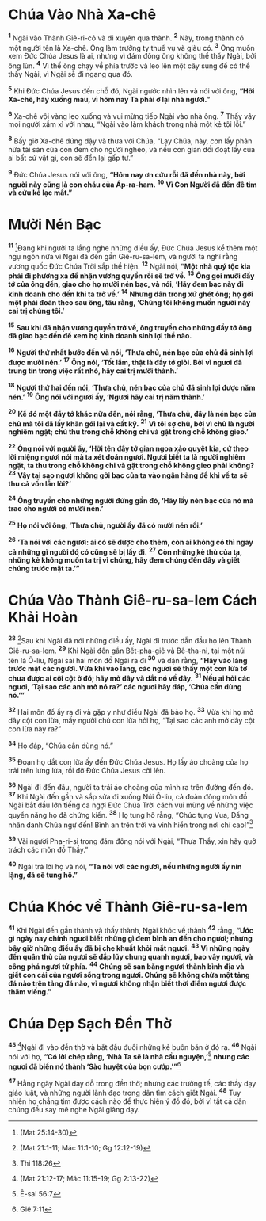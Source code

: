 # Chúa Vào Nhà Xa-chê
<sup><b>1</b></sup> Ngài vào Thành Giê-ri-cô và đi xuyên qua thành. <sup><b>2</b></sup> Này, trong thành có một người tên là Xa-chê. Ông làm trưởng ty thuế vụ và giàu có. <sup><b>3</b></sup> Ông muốn xem Đức Chúa Jesus là ai, nhưng vì đám đông ông không thể thấy Ngài, bởi ông lùn. <sup><b>4</b></sup> Vì thế ông chạy về phía trước và leo lên một cây sung để có thể thấy Ngài, vì Ngài sẽ đi ngang qua đó.

<sup><b>5</b></sup> Khi Đức Chúa Jesus đến chỗ đó, Ngài ngước nhìn lên và nói với ông, **“Hỡi Xa-chê, hãy xuống mau, vì hôm nay Ta phải ở lại nhà ngươi.”**

<sup><b>6</b></sup> Xa-chê vội vàng leo xuống và vui mừng tiếp Ngài vào nhà ông. <sup><b>7</b></sup> Thấy vậy mọi người xầm xì với nhau, “Ngài vào làm khách trong nhà một kẻ tội lỗi.”

<sup><b>8</b></sup> Bấy giờ Xa-chê đứng dậy và thưa với Chúa, “Lạy Chúa, này, con lấy phân nửa tài sản của con đem cho người nghèo, và nếu con gian dối đoạt lấy của ai bất cứ vật gì, con sẽ đền lại gấp tư.”

<sup><b>9</b></sup> Đức Chúa Jesus nói với ông, **“Hôm nay ơn cứu rỗi đã đến nhà này, bởi người này cũng là con cháu của Áp-ra-ham.** <sup><b>10</b></sup> **Vì Con Người đã đến để tìm và cứu kẻ lạc mất.”**


# Mười Nén Bạc
<sup><b>11</b></sup> [^1*]Đang khi người ta lắng nghe những điều ấy, Đức Chúa Jesus kể thêm một ngụ ngôn nữa vì Ngài đã đến gần Giê-ru-sa-lem, và người ta nghĩ rằng vương quốc Đức Chúa Trời sắp thể hiện. <sup><b>12</b></sup> Ngài nói, **“Một nhà quý tộc kia phải đi phương xa để nhận vương quyền rồi sẽ trở về.** <sup><b>13</b></sup> **Ông gọi mười đầy tớ của ông đến, giao cho họ mười nén bạc, và nói, ‘Hãy đem bạc này đi kinh doanh cho đến khi ta trở về.’** <sup><b>14</b></sup> **Nhưng dân trong xứ ghét ông; họ gởi một phái đoàn theo sau ông, tâu rằng, ‘Chúng tôi không muốn người này cai trị chúng tôi.’**

<sup><b>15</b></sup> **Sau khi đã nhận vương quyền trở về, ông truyền cho những đầy tớ ông đã giao bạc đến để xem họ kinh doanh sinh lợi thể nào.**

<sup><b>16</b></sup> **Người thứ nhất bước đến và nói, ‘Thưa chủ, nén bạc của chủ đã sinh lợi được mười nén.’** <sup><b>17</b></sup> **Ông nói, ‘Tốt lắm, thật là đầy tớ giỏi. Bởi vì ngươi đã trung tín trong việc rất nhỏ, hãy cai trị mười thành.’**

<sup><b>18</b></sup> **Người thứ hai đến nói, ‘Thưa chủ, nén bạc của chủ đã sinh lợi được năm nén.’** <sup><b>19</b></sup> **Ông nói với người ấy, ‘Ngươi hãy cai trị năm thành.’**

<sup><b>20</b></sup> **Kế đó một đầy tớ khác nữa đến, nói rằng, ‘Thưa chủ, đây là nén bạc của chủ mà tôi đã lấy khăn gói lại và cất kỹ.** <sup><b>21</b></sup> **Vì tôi sợ chủ, bởi vì chủ là người nghiêm ngặt; chủ thu trong chỗ không chi và gặt trong chỗ không gieo.’**

<sup><b>22</b></sup> **Ông nói với người ấy, ‘Hỡi tên đầy tớ gian ngoa xảo quyệt kia, cứ theo lời miệng ngươi nói mà ta xét đoán ngươi. Ngươi biết ta là người nghiêm ngặt, ta thu trong chỗ không chi và gặt trong chỗ không gieo phải không?** <sup><b>23</b></sup> **Vậy tại sao ngươi không gởi bạc của ta vào ngân hàng để khi về ta sẽ thu cả vốn lẫn lời?’**

<sup><b>24</b></sup> **Ông truyền cho những người đứng gần đó, ‘Hãy lấy nén bạc của nó mà trao cho người có mười nén.’**

<sup><b>25</b></sup> **Họ nói với ông, ‘Thưa chủ, người ấy đã có mười nén rồi.’**

<sup><b>26</b></sup> **‘Ta nói với các ngươi: ai có sẽ được cho thêm, còn ai không có thì ngay cả những gì người đó có cũng sẽ bị lấy đi.** <sup><b>27</b></sup> **Còn những kẻ thù của ta, những kẻ không muốn ta trị vì chúng, hãy đem chúng đến đây và giết chúng trước mặt ta.’”**


# Chúa Vào Thành Giê-ru-sa-lem Cách Khải Hoàn
<sup><b>28</b></sup> [^2*]Sau khi Ngài đã nói những điều ấy, Ngài đi trước dẫn đầu họ lên Thành Giê-ru-sa-lem. <sup><b>29</b></sup> Khi Ngài đến gần Bết-pha-giê và Bê-tha-ni, tại một núi tên là Ô-liu, Ngài sai hai môn đồ Ngài ra đi <sup><b>30</b></sup> và dặn rằng, **“Hãy vào làng trước mặt các ngươi. Vừa khi vào làng, các ngươi sẽ thấy một con lừa tơ chưa được ai cỡi cột ở đó; hãy mở dây và dắt nó về đây.** <sup><b>31</b></sup> **Nếu ai hỏi các ngươi, ‘Tại sao các anh mở nó ra?’ các ngươi hãy đáp, ‘Chúa cần dùng nó.’”**

<sup><b>32</b></sup> Hai môn đồ ấy ra đi và gặp y như điều Ngài đã bảo họ. <sup><b>33</b></sup> Vừa khi họ mở dây cột con lừa, mấy người chủ con lừa hỏi họ, “Tại sao các anh mở dây cột con lừa này ra?”

<sup><b>34</b></sup> Họ đáp, “Chúa cần dùng nó.”

<sup><b>35</b></sup> Đoạn họ dắt con lừa ấy đến Đức Chúa Jesus. Họ lấy áo choàng của họ trải trên lưng lừa, rồi đỡ Đức Chúa Jesus cỡi lên.

<sup><b>36</b></sup> Ngài đi đến đâu, người ta trải áo choàng của mình ra trên đường đến đó. <sup><b>37</b></sup> Khi Ngài đến gần và sắp sửa đi xuống Núi Ô-liu, cả đoàn đông môn đồ Ngài bắt đầu lớn tiếng ca ngợi Đức Chúa Trời cách vui mừng về những việc quyền năng họ đã chứng kiến. <sup><b>38</b></sup> Họ tung hô rằng, “Chúc tụng Vua, Đấng nhân danh Chúa ngự đến! Bình an trên trời và vinh hiển trong nơi chí cao!”[^1]

<sup><b>39</b></sup> Vài người Pha-ri-si trong đám đông nói với Ngài, “Thưa Thầy, xin hãy quở trách các môn đồ Thầy.”

<sup><b>40</b></sup> Ngài trả lời họ và nói, **“Ta nói với các ngươi, nếu những người ấy nín lặng, đá sẽ tung hô.”**


# Chúa Khóc về Thành Giê-ru-sa-lem
<sup><b>41</b></sup> Khi Ngài đến gần thành và thấy thành, Ngài khóc về thành <sup><b>42</b></sup> rằng, **“Ước gì ngày nay chính ngươi biết những gì đem bình an đến cho ngươi; nhưng bây giờ những điều ấy đã bị che khuất khỏi mắt ngươi.** <sup><b>43</b></sup> **Vì những ngày đến quân thù của ngươi sẽ đắp lũy chung quanh ngươi, bao vây ngươi, và công phá ngươi tứ phía.** <sup><b>44</b></sup> **Chúng sẽ san bằng ngươi thành bình địa và giết con cái của ngươi sống trong ngươi. Chúng sẽ không chừa một tảng đá nào trên tảng đá nào, vì ngươi không nhận biết thời điểm ngươi được thăm viếng.”**


# Chúa Dẹp Sạch Đền Thờ
<sup><b>45</b></sup> [^3*]Ngài đi vào đền thờ và bắt đầu đuổi những kẻ buôn bán ở đó ra. <sup><b>46</b></sup> Ngài nói với họ, **“Có lời chép rằng, ‘Nhà Ta sẽ là nhà cầu nguyện,’**[^2] **nhưng các ngươi đã biến nó thành ‘Sào huyệt của bọn cướp.’”**[^3]

<sup><b>47</b></sup> Hằng ngày Ngài dạy dỗ trong đền thờ; nhưng các trưởng tế, các thầy dạy giáo luật, và những người lãnh đạo trong dân tìm cách giết Ngài. <sup><b>48</b></sup> Tuy nhiên họ chẳng tìm được cách nào để thực hiện ý đồ đó, bởi vì tất cả dân chúng đều say mê nghe Ngài giảng dạy.

[^1]: Thi 118:26
[^2]: Ê-sai 56:7
[^3]: Giê 7:11
[^1*]: (Mat 25:14-30)
[^2*]: (Mat 21:1-11; Mác 11:1-10; Gg 12:12-19)
[^3*]: (Mat 21:12-17; Mác 11:15-19; Gg 2:13-22)